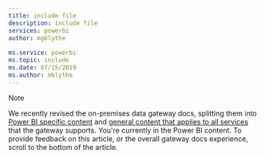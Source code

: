 ```yaml
---
title: include file
description: include file
services: powerbi
author: mgblythe
 
ms.service: powerbi
ms.topic: include
ms.date: 07/15/2019
ms.author: mblythe
---
```


> [!NOTE]
> We recently revised the on-premises data gateway docs, splitting them into [Power BI specific content](\power-bi\service-gateway-onprem) and [general content that applies to all services](/data-integration/gateway/service-gateway-onprem) that the gateway supports. You're currently in the Power BI content. To provide feedback on this article, or the overall gateway docs experience, scroll to the bottom of the article.